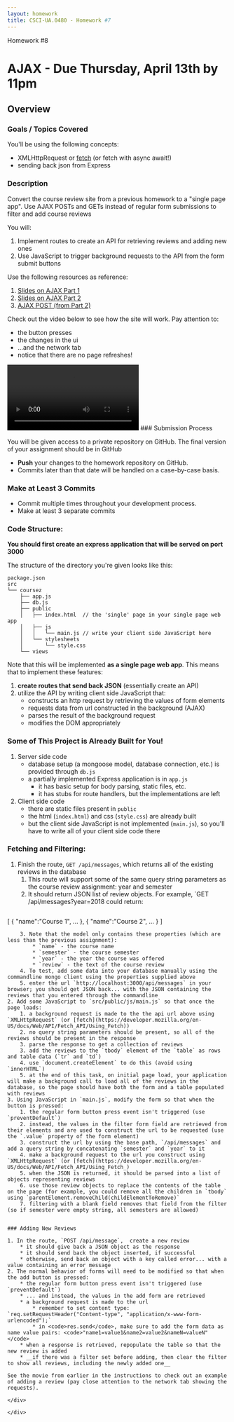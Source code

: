 ```yaml
---
layout: homework
title: CSCI-UA.0480 - Homework #7
---
```

<style>
.warning {
    background-color: #ffaabb;
}
</style>


<div class="panel panel-default">
  <div class="panel-heading">Homework #8</div>
  <div class="panel-body" markdown="block">

# AJAX - __Due Thursday, April 13th by 11pm__


## Overview

### Goals / Topics Covered

You'll be using the following concepts:

* XMLHttpRequest or [fetch](https://developer.mozilla.org/en-US/docs/Web/API/Fetch_API/Using_Fetch) (or fetch with async await!)
* sending back json from Express

### Description

Convert the course review site from a previous homework to a "single page app".  Use AJAX POSTs and GETs instead of regular form submissions to filter and add course reviews

You will:

1. Implement routes to create an API for retrieving reviews and adding new ones
2. Use JavaScript to trigger background requests to the API from the form submit buttons

Use the following resources as reference:

1. [Slides on AJAX Part 1](../slides/20/ajax.html)
2. [Slides on AJAX Part 2](../slides/21/ajax-express.html)
3. [AJAX POST (from Part 2)](../slides/21/ajax-express.html#/47)

Check out the video below to see how the site will work. Pay attention to:

* the button presses
* the changes in the ui
* ...and the network tab
* notice that there are no page refreshes!

<video controls>
  <source src="../resources/video/hw08-course-review-ajax.webm" type="video/mp4">
	Your browser does not support the video tag.
</video>
### Submission Process

You will be given access to a private repository on GitHub.  The final version of your assignment should be in GitHub

* __Push__ your changes to the homework repository on GitHub.
* Commits later than that date will be handled on a case-by-case basis.

### Make at Least 3 Commits

* Commit multiple times throughout your development process.
* Make at least 3 separate commits

### Code Structure:

__You should first create an express application that will be served on port 3000__

The structure of the directory you're given looks like this:

```
package.json
src
└── coursez
    ├── app.js
    ├── db.js
    ├── public
    │   ├── index.html  // the 'single' page in your single page web app
    │   ├── js
    │   │   └── main.js // write your client side JavaScript here
    │   └── stylesheets
    │       └── style.css
    └── views
```

Note that this will be implemented __as a single page web app__. This means that to implement these features:

1. __create routes that send back JSON__ (essentially create an API)
2. utilize the API by writing client side JavaScript that:
    * constructs an http request by retrieving the values of form elements
    * requests data from url constructed in the background (AJAX)
    * parses the result of the background request
    * modifies the DOM appropriately

### Some of This Project is Already Built for You!

1. Server side code 
	* database setup (a mongoose model, database connection, etc.) is provided through `db.js`
	* a partially implemented Express application is in `app.js`
		* it has basic setup for body parsing, static files, etc.
		* it has stubs for route handlers, but the implementations are left
2. Client side code
	* there are static files present in `public`
	* the html (`index.html`) and css (`style.css`) are already built
	* but the client side JavaScript is not implemented (`main.js`), so you'll have to write all of your client side code there

### Fetching and Filtering:

1. Finish the route, `GET /api/messages`, which returns all of the existing reviews in the database
    1. This route will support some of the same query string parameters as the course review assignment: year and semester
    2. It should return JSON list of review objects. For example, `GET /api/messages?year=2018
could return:
        ```
[
  { "name":"Course 1", ... },
  { "name":"Course 2", ... }
]
```
	3. Note that the model only contains these properties (which are less than the previous assignment):
		* `name` - the course name
		* `semester` - the course semester
		* `year` - the year the course was offered
		* `review` - the text of the course review
    4. To test, add some data into your database manually using the commandline mongo client using the properties supplied above
	5. enter the url `http://localhost:3000/api/messages` in your browser; you should get JSON back... with the JSON containing the reviews that you entered through the commandline
2. Add some JavaScript to `src/public/js/main.js` so that once the page loads:
    1. a background request is made to the the api url above using `XMLHttpRequest` (or [fetch](https://developer.mozilla.org/en-US/docs/Web/API/Fetch_API/Using_Fetch))
	2. no query string parameters should be present, so all of the reviews should be present in the response
	3. parse the response to get a collection of reviews
	3. add the reviews to the `tbody` element of the `table` as rows and table data (`tr` and `td`)
	4. use `document.createElement` to do this (avoid using `innerHTML`)
	5. at the end of this task, on initial page load, your application will make a background call to load all of the reviews in the database, so the page should have both the form and a table populated with reviews
3. Using JavaScript in `main.js`, modify the form so that when the button is pressed:
    1. the regular form button press event isn't triggered (use `preventDefault`)
    2. instead, the values in the filter form field are retrieved from their elements and are used to construct the url to be requested (use the `.value` property of the form element)
	3. construct the url by using the base path, `/api/messages` and add a query string by concatenating `semester` and `year` to it
    4. make a background request to the url you construct using `XMLHttpRequest` (or [fetch](https://developer.mozilla.org/en-US/docs/Web/API/Fetch_API/Using_Fetch_)
    5. when the JSON is returned, it should be parsed into a list of objects representing reviews
    6. use those review objects to replace the contents of the table on the page (for example, you could remove all the children in `tbody` using `parentElement.removeChild(childElementToRemove)`
    7. filtering with a blank field removes that field from the filter (so if semester were empty string, all semesters are allowed)


### Adding New Reviews

1. In the route, `POST /api/message`,  create a new review
    * it should give back a JSON object as the response
    * it should send back the object inserted, if successful
    * otherwise, send back an object with a key called error... with a value containing an error message
2. The normal behavior of forms will need to be modified so that when the add button is pressed:
    * the regular form button press event isn't triggered (use `preventDefault`)
    * ... and instead, the values in the add form are retrieved
    * a background request is made to the url
        * remember to set content type: `req.setRequestHeader("Content-type", "application/x-www-form-urlencoded");`
        * in <code>res.send</code>, make sure to add the form data as name value pairs: <code>"name1=value1&name2=value2&nameN=valueN"</code>
    * when a response is retrieved, repopulate the table so that the new review is added
    * __if there was a filter set before adding, then clear the filter to show all reviews, including the newly added one__

See the movie from earlier in the instructions to check out an example of adding a review (pay close attention to the network tab showing the requests).

</div>

</div>

